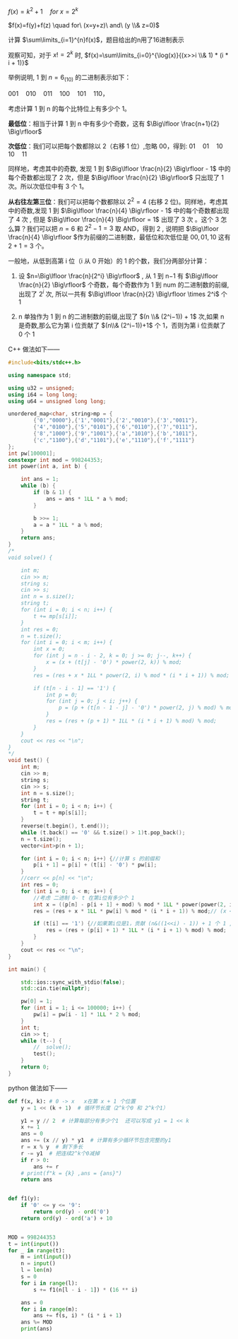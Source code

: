 
$f(x)=k^2+1 \quad for\ x=2^k$

$f(x)=f(y)+f(z) \quad for\ (x=y+z)\ and\ (y \\& z=0)$

计算 $\sum\limits_{i=1}^{n}f(x)$，题目给出的n用了16进制表示

观察可知，对于 $x!=2^k$ 时, $f(x)=\sum\limits_{i=0}^{\log(x)}{(x>>i \\& 1) * (i * i + 1)}$

举例说明, $1$ 到 $n=6_{(10)}$ 的二进制表示如下：

$001\quad 010\quad 011\quad 100\quad 101\quad 110$，

考虑计算 1 到 n 的每个比特位上有多少个 1。

**最低位**：相当于计算 1 到 n 中有多少个奇数，这有 $\Big\lfloor \frac{n+1}{2} \Big\rfloor$

**次低位**：我们可以把每个数都除以 2（右移 1 位）,忽略 00，得到: $01\quad 01\quad 10\quad 10\quad 11$

​同样地，考虑其中的奇数, 发现 $1$ 到 $\Big\lfloor \frac{n}{2} \Big\rfloor - 1$ 中的每个奇数都出现了 2 次，但是 $\Big\lfloor \frac{n}{2} \Big\rfloor$ 只出现了 1 次。所以次低位中有 3 个 1。

**从右往左第三位**：我们可以把每个数都除以 $2^2=4$ (右移 2 位)。同样地，考虑其中的奇数,发现 1 到 $\Big\lfloor \frac{n}{4} \Big\rfloor - 1$ 中的每个奇数都出现了 4 次 , 但是 $\Big\lfloor \frac{n}{4} \Big\rfloor = 1$ 出现了 3 次
。这个 3 怎么算？我们可以把 $n = 6$ 和 $2^2-1=3$ 取 AND，得到 2 , 说明把 $\Big\lfloor \frac{n}{4} \Big\rfloor $作为前缀的二进制数，最低位和次低位是 $00,01,10$ 这有 $2+1=3$ 个。

一般地，从低到高第 i 位（i 从 0 开始）的 1 的个数，我们分两部分计算：

1. 设 $n=\Big\lfloor \frac{n}{2^i} \Big\rfloor$ , 从 1 到 n−1 有 $\Big\lfloor \frac{n}{2} \Big\rfloor$ 个奇数，每个奇数作为 1 到 num 的二进制数的前缀,出现了 $2^i$ 次,
所以一共有 $\Big\lfloor \frac{n}{2} \Big\rfloor \times 2^i$ 个 $1$

2. n 单独作为 1 到 n 的二进制数的前缀,出现了 $(n \\& (2^i−1)) + 1$ 次,如果 n 是奇数,那么它为第 i 位贡献了 $(n\\& (2^i−1))+1$ 个 1，否则为第 i 位贡献了 0 个 1

C++ 做法如下——
``` cpp []
#include<bits/stdc++.h>

using namespace std;

using u32 = unsigned;
using i64 = long long;
using u64 = unsigned long long;

unordered_map<char, string>mp = {
        {'0',"0000"},{'1',"0001"},{'2',"0010"},{'3',"0011"},
        {'4',"0100"},{'5',"0101"},{'6',"0110"},{'7',"0111"},
        {'8',"1000"},{'9',"1001"},{'a',"1010"},{'b',"1011"},
        {'c',"1100"},{'d',"1101"},{'e',"1110"},{'f',"1111"}
};
int pw[100001];
constexpr int mod = 998244353;
int power(int a, int b) {

    int ans = 1;
    while (b) {
        if (b & 1) {
            ans = ans * 1LL * a % mod;
        }

        b >>= 1;
        a = a * 1LL * a % mod;
    }
    return ans;
}
/*
void solve() {

    int m;
    cin >> m;
    string s;
    cin >> s;
    int n = s.size();
    string t;
    for (int i = 0; i < n; i++) {
        t += mp[s[i]];
    }
    int res = 0;
    n = t.size();
    for (int i = 0; i < m; i++) {
        int x = 0;
        for (int j = n - i - 2, k = 0; j >= 0; j--, k++) {
            x = (x + (t[j] - '0') * power(2, k)) % mod;
        }
        res = (res + x * 1LL * power(2, i) % mod * (i * i + 1)) % mod;

        if (t[n - i - 1] == '1') {
            int p = 0;
            for (int j = 0; j < i; j++) {
                p = (p + (t[n - 1 - j] - '0') * power(2, j) % mod) % mod;
            }
            res = (res + (p + 1) * 1LL * (i * i + 1) % mod) % mod;
        }
    }
    cout << res << "\n";
}
*/
void test() {
    int m;
    cin >> m;
    string s;
    cin >> s;
    int n = s.size();
    string t;
    for (int i = 0; i < n; i++) {
        t = t + mp[s[i]];
    }
    reverse(t.begin(), t.end());
    while (t.back() == '0' && t.size() > 1)t.pop_back();
    n = t.size();
    vector<int>p(n + 1);

    for (int i = 0; i < n; i++) {//计算 s 的前缀和
        p[i + 1] = p[i] + (t[i] - '0') * pw[i];
    }
    //cerr << p[n] << "\n";
    int res = 0;
    for (int i = 0; i < m; i++) {
        //考虑 二进制 0- t 在第i位有多少个 1
        int x = ((p[n] - p[i + 1] + mod) % mod * 1LL * power(power(2, i + 1), mod - 2)) % mod;// y = n>>i --> 则第i位有 (y>>1)<<i  合并之后 x = (n>>(i+1));
        res = (res + x * 1LL * pw[i] % mod * (i * i + 1)) % mod;// (x << i)

        if (t[i] == '1') {//如果第i位是1，贡献 (n&((1<<i) - 1)) + 1 个 1 ,相当于算n在二进制表示下后i个位的值,可以看solve函数里面的计算
            res = (res + (p[i] + 1) * 1LL * (i * i + 1) % mod) % mod;
        }
    }
    cout << res << "\n";
}

int main() {

    std::ios::sync_with_stdio(false);
    std::cin.tie(nullptr);

    pw[0] = 1;
    for (int i = 1; i <= 100000; i++) {
        pw[i] = pw[i - 1] * 1LL * 2 % mod;
    }
    int t;
    cin >> t;
    while (t--) {
        //  solve();
        test();
    }
    return 0;
}
```
python 做法如下——
``` python []
def f(x, k): # 0 -> x   x在第 x + 1 个位置
    y = 1 << (k + 1)  # 循环节长度（2^k个0 和 2^k个1）

    y1 = y // 2  # 计算每部分有多少个1  还可以写成 y1 = 1 << k
    x += 1
    ans = 0
    ans += (x // y) * y1  # 计算有多少循环节包含完整的y1
    r = x % y  # 剩下多长
    r -= y1  # 把连续2^k个0减掉
    if r > 0:
        ans += r
    # print(f"k = {k} ,ans = {ans}")
    return ans


def f1(y):
    if '0' <= y <= '9':
        return ord(y) - ord('0')
    return ord(y) - ord('a') + 10


MOD = 998244353
t = int(input())
for _ in range(t):
    m = int(input())
    n = input()
    l = len(n)
    s = 0
    for i in range(l):
        s += f1(n[l - i - 1]) * (16 ** i)

    ans = 0
    for i in range(m):
        ans += f(s, i) * (i * i + 1)
    ans %= MOD
    print(ans)

```
